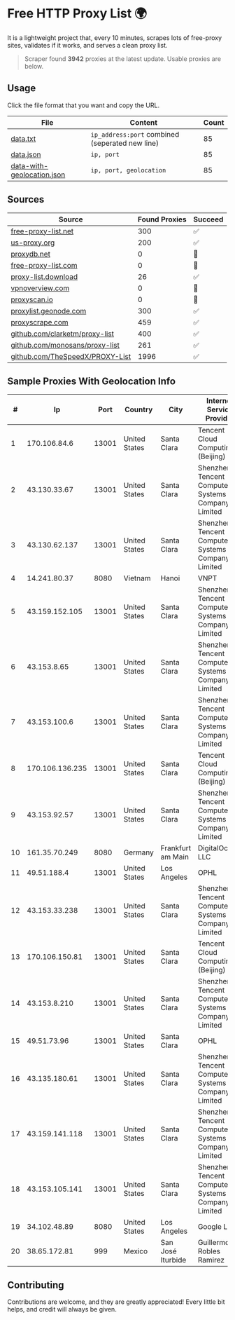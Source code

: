 
# Free HTTP Proxy List 🌍

It is a lightweight project that, every 10 minutes, scrapes lots of free-proxy sites, validates if it works, and serves a clean proxy list.


> Scraper found **3942** proxies at the latest update. Usable proxies are below.

## Usage

Click the file format that you want and copy the URL.


|File|Content|Count|
|----|-------|-----|
|[data.txt](https://raw.githubusercontent.com/themiralay/Proxy-List-World/master/data.txt)|`ip_address:port` combined (seperated new line)|85|
|[data.json](https://raw.githubusercontent.com/themiralay/Proxy-List-World/master/data.json)|`ip, port`|85|
|[data-with-geolocation.json](https://raw.githubusercontent.com/themiralay/Proxy-List-World/master/data-with-geolocation.json)|`ip, port, geolocation`|85|

## Sources

|Source|Found Proxies|Succeed|
|------|-------------|-------|
|[free-proxy-list.net](https://free-proxy-list.net)|300|✅|
|[us-proxy.org](https://www.us-proxy.org)|200|✅|
|[proxydb.net](http://proxydb.net)|0|🚫|
|[free-proxy-list.com](https://free-proxy-list.com/?page=&port=&type%5B%5D=http&type%5B%5D=https&up_time=0&search=Search)|0|🚫|
|[proxy-list.download](https://www.proxy-list.download/HTTP)|26|✅|
|[vpnoverview.com](https://vpnoverview.com/privacy/anonymous-browsing/free-proxy-servers)|0|🚫|
|[proxyscan.io](https://www.proxyscan.io)|0|🚫|
|[proxylist.geonode.com](https://proxylist.geonode.com/api/proxy-list?limit=300&page=1&sort_by=lastChecked&sort_type=desc&protocols=http,https)|300|✅|
|[proxyscrape.com](https://api.proxyscrape.com/v2/?request=displayproxies&protocol=http&timeout=10000&country=all&ssl=all&anonymity=all)|459|✅|
|[github.com/clarketm/proxy-list](https://raw.githubusercontent.com/clarketm/proxy-list/master/proxy-list-raw.txt)|400|✅|
|[github.com/monosans/proxy-list](https://raw.githubusercontent.com/monosans/proxy-list/main/proxies/http.txt)|261|✅|
|[github.com/TheSpeedX/PROXY-List](https://raw.githubusercontent.com/TheSpeedX/PROXY-List/master/http.txt)|1996|✅|


## Sample Proxies With Geolocation Info

|#|Ip|Port|Country|City|Internet Service Provider|
|-|--|----|-------|----|-------------------------|
|1|170.106.84.6|13001|United States|Santa Clara|Tencent Cloud Computing (Beijing) Co|
|2|43.130.33.67|13001|United States|Santa Clara|Shenzhen Tencent Computer Systems Company Limited|
|3|43.130.62.137|13001|United States|Santa Clara|Shenzhen Tencent Computer Systems Company Limited|
|4|14.241.80.37|8080|Vietnam|Hanoi|VNPT|
|5|43.159.152.105|13001|United States|Santa Clara|Shenzhen Tencent Computer Systems Company Limited|
|6|43.153.8.65|13001|United States|Santa Clara|Shenzhen Tencent Computer Systems Company Limited|
|7|43.153.100.6|13001|United States|Santa Clara|Shenzhen Tencent Computer Systems Company Limited|
|8|170.106.136.235|13001|United States|Santa Clara|Tencent Cloud Computing (Beijing) Co|
|9|43.153.92.57|13001|United States|Santa Clara|Shenzhen Tencent Computer Systems Company Limited|
|10|161.35.70.249|8080|Germany|Frankfurt am Main|DigitalOcean, LLC|
|11|49.51.188.4|13001|United States|Los Angeles|OPHL|
|12|43.153.33.238|13001|United States|Santa Clara|Shenzhen Tencent Computer Systems Company Limited|
|13|170.106.150.81|13001|United States|Santa Clara|Tencent Cloud Computing (Beijing) Co|
|14|43.153.8.210|13001|United States|Santa Clara|Shenzhen Tencent Computer Systems Company Limited|
|15|49.51.73.96|13001|United States|Santa Clara|OPHL|
|16|43.135.180.61|13001|United States|Santa Clara|Shenzhen Tencent Computer Systems Company Limited|
|17|43.159.141.118|13001|United States|Santa Clara|Shenzhen Tencent Computer Systems Company Limited|
|18|43.153.105.141|13001|United States|Santa Clara|Shenzhen Tencent Computer Systems Company Limited|
|19|34.102.48.89|8080|United States|Los Angeles|Google LLC|
|20|38.65.172.81|999|Mexico|San José Iturbide|Guillermo Robles Ramirez|



## Contributing

Contributions are welcome, and they are greatly appreciated! Every
little bit helps, and credit will always be given.

